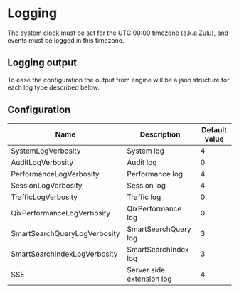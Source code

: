 # Logging



The system clock must be set for the UTC 00:00 timezone (a.k.a Zulu), and events must be logged in this timezone.

## Logging output
To ease the configuration the output from engine will be a json structure for each log type described below.

## Configuration
| Name	| Description | Default value |
| --- | --- | --- |
| SystemLogVerbosity | System log | 4 |
| AuditLogVerbosity	| Audit log |	0 |
| PerformanceLogVerbosity	| Performance log |	4 |
| SessionLogVerbosity	| Session log |	4 |
| TrafficLogVerbosity	| Traffic log |	0 |
| QixPerformanceLogVerbosity	| QixPerformance log |	0 |
| SmartSearchQueryLogVerbosity	| SmartSearchQuery log |	3 |
| SmartSearchIndexLogVerbosity	| SmartSearchIndex log |	3 |
| SSE	| Server side extension log |	4 |
